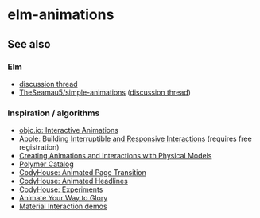 # elm-animations

## See also

### Elm

 - [discussion thread](https://groups.google.com/forum/#!topic/elm-discuss/Cl6_stwjTnY)
 - [TheSeamau5/simple-animations](https://github.com/TheSeamau5/simple-animations) ([discussion thread](https://groups.google.com/forum/#!topic/elm-discuss/4sAbCc6HmVM))

### Inspiration / algorithms

 - [objc.io: Interactive Animations](http://www.objc.io/issues/12-animations/interactive-animations/)
 - [Apple: Building Interruptible and Responsive Interactions](https://developer.apple.com/videos/enterprise/#63) (requires free registration)
 - [Creating Animations and Interactions with Physical Models](https://iamralpht.github.io/physics/)
 - [Polymer Catalog](https://elements.polymer-project.org/)
 - [CodyHouse: Animated Page Transition](http://codyhouse.co/demo/animated-page-transition/)
 - [CodyHouse: Animated Headlines](http://codyhouse.co/demo/animated-headlines/)
 - [CodyHouse: Experiments](http://codyhouse.co/category/experiments/)
 - [Animate Your Way to Glory](http://acko.net/blog/animate-your-way-to-glory/)
 - [Material Interaction demos](http://material.cmiscm.com/)
